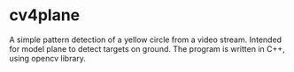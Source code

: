 # cv4plane
A simple pattern detection of a yellow circle from a video stream.
Intended for model plane to detect targets on ground.
The program is written in C++, using opencv library.
